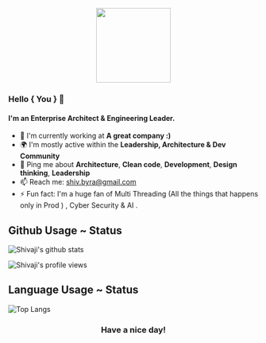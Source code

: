 
<p align="center">
<img src="https://raw.githubusercontent.com/PokeAPI/sprites/master/sprites/pokemon/17.png" width="150" height="150">

### Hello { You } 👋

#### I'm an Enterprise Architect & Engineering Leader.

- 🏢 I'm currently working at **A great company :)**
- 🌍 I'm mostly active within the **Leadership, Architecture & Dev Community**
- 💬 Ping me about **Architecture**, **Clean code**,  **Development**, **Design thinking**, **Leadership**
- 📫 Reach me: [shiv.byra@gmail.com](mailto:shiv.byra@gmail.com)
- ⚡️ Fun fact: I'm a huge fan of Multi Threading (All the things that happens only in Prod ) , Cyber Security & AI .

## Github Usage ~ Status 
![Shivaji's github stats](https://github-readme-stats.vercel.app/api?username=byrash&show_icons=true&hide_border=true&theme=dark&private=true)   

![Shivaji's profile views](https://komarev.com/ghpvc/?username=byrash&&style=flat-square")

## Language Usage ~ Status
![Top Langs](https://github-readme-stats.vercel.app/api/top-langs/?username=byrash&layout=compact&theme=dark&show_icons=true&hide_border=true&private=true)

</p>
<h3 align="center">Have a nice day!</h3>
